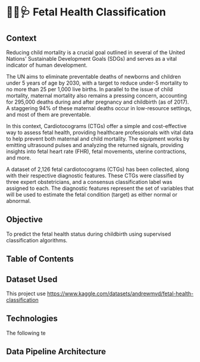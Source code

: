 
# 👶🏻🩺 Fetal Health Classification

## Context

Reducing child mortality is a crucial goal outlined in several of the United Nations' Sustainable Development Goals (SDGs) and serves as a vital indicator of human development.

The UN aims to eliminate preventable deaths of newborns and children under 5 years of age by 2030, with a target to reduce under-5 mortality to no more than 25 per 1,000 live births. In parallel to the issue of child mortality, maternal mortality also remains a pressing concern, accounting for 295,000 deaths during and after pregnancy and childbirth (as of 2017). A staggering 94% of these maternal deaths occur in low-resource settings, and most of them are preventable.

In this context, Cardiotocograms (CTGs) offer a simple and cost-effective way to assess fetal health, providing healthcare professionals with vital data to help prevent both maternal and child mortality. The equipment works by emitting ultrasound pulses and analyzing the returned signals, providing insights into fetal heart rate (FHR), fetal movements, uterine contractions, and more.

A dataset of 2,126 fetal cardiotocograms (CTGs) has been collected, along with their respective diagnostic features. These CTGs were classified by three expert obstetricians, and a consensus classification label was assigned to each. The diagnostic features represent the set of variables that will be used to estimate the fetal condition (target) as either normal or abnormal.

## Objective

To predict the fetal health status during childbirth using supervised classification algorithms.

## Table of Contents


## Dataset Used

This project use https://www.kaggle.com/datasets/andrewmvd/fetal-health-classification


## Technologies

The following te

## Data Pipeline Architecture
